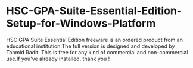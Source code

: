 # HSC-GPA-Suite-Essential-Edition-Setup-for-Windows-Platform
HSC GPA Suite Essential Edition freeware is an ordered product from an educational institution.The full version is designed and developed by Tahmid Radit. This is free for any kind of commercial and non-commercial use.If you've already installed, thank you !
